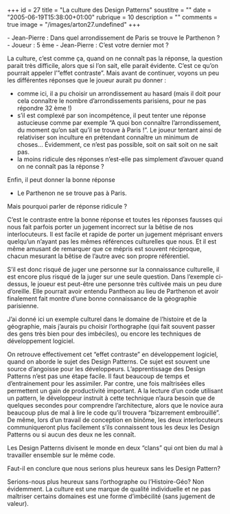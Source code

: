 +++
id = 27
title = "La culture des Design Patterns"
soustitre = ""
date = "2005-06-19T15:38:00+01:00"
rubrique = 10
description = ""
comments = true
image = "/images/arton27.undefined"
+++

<div class="chapo"></div>
- Jean-Pierre : Dans quel arrondissement de Paris se trouve le Parthenon ?
- Joueur : 5 ème
- Jean-Pierre : C’est votre dernier mot ?

La culture, c’est comme ça, quand on ne connaît pas la réponse, la question parait très difficile, alors que si l’on sait, elle parait évidente. C’est ce qu’on pourrait appeler l’”effet contraste”.
Mais avant de continuer, voyons un peu les différentes réponses que le joueur aurait pu donner :
- comme ici, il a pu choisir un arrondissement au hasard (mais il doit pour cela connaître le nombre d’arrondissements parisiens, pour ne pas répondre 32 ème !)
- s’il est complexé par son incompétence, il peut tenter une réponse astucieuse comme par exemple “A quoi bon connaître l’arrondissement, du moment qu’on sait qu’il se trouve à Paris !”. Le joueur tentant ainsi de relativiser son inculture en prétendant connaître un minimum de choses… Évidemment, ce n’est pas possible, soit on sait soit on ne sait pas.
- la moins ridicule des réponses n’est-elle pas simplement d’avouer quand on ne connaît pas la réponse ?

Enfin, il peut donner la bonne réponse
- Le Parthenon ne se trouve pas à Paris.

Mais pourquoi parler de réponse ridicule ?

C’est le contraste entre la bonne réponse et toutes les réponses fausses qui nous fait parfois porter un jugement incorrect sur la bêtise de nos interlocuteurs. Il est facile et rapide de porter un jugement méprisant envers quelqu’un n’ayant pas les mêmes références culturelles que nous. Et il est même amusant de remarquer que ce mépris est souvent réciproque, chacun mesurant la bêtise de l’autre avec son propre référentiel.

S’il est donc risqué de juger une personne sur la connaissance culturelle, il est encore plus risqué de la juger sur une seule question.
Dans l’exemple ci-dessus, le joueur est peut-être une personne très cultivée mais un peu dure d’oreille. Elle pourrait avoir entendu Pantheon au lieu de Parthenon et avoir finalement fait montre d’une bonne connaissance de la géographie parisienne.

J’ai donné ici un exemple culturel dans le domaine de l’histoire et de la géographie, mais j’aurais pu choisir l’orthographe (qui fait souvent passer des gens très bien pour des imbéciles), ou encore les techniques de développement logiciel.

On retrouve effectivement cet “effet contraste” en développement logiciel, quand on aborde le sujet des Design Patterns. Ce sujet est souvent une source d’angoisse pour les développeurs. L’apprentissage des Design Patterns n’est pas une étape facile. Il faut beaucoup de temps et d’entrainement pour les assimiler. Par contre, une fois maîtrisées elles permettent un gain de productivité important. A la lecture d’un code utilisant un pattern, le développeur instruit à cette technique n’aura besoin que de quelques secondes pour comprendre l’architecture, alors que le novice aura beaucoup plus de mal à lire le code qu’il trouvera “bizarrement embrouillé”. De même, lors d’un travail de conception en binôme, les deux interlocuteurs communiqueront plus facilement s’ils connaissent tous les deux les Design Patterns ou si aucun des deux ne les connaît.

Les Design Patterns divisent le monde en deux “clans” qui ont bien du mal à travailler ensemble sur le même code.

Faut-il en conclure que nous serions plus heureux sans les Design Pattern?

Serions-nous plus heureux sans l’orthographe ou l’Histoire-Géo? Non évidemment. La culture est une marque de qualité individuelle et ne pas maîtriser certains domaines est une forme d’imbécilité (sans jugement de valeur).